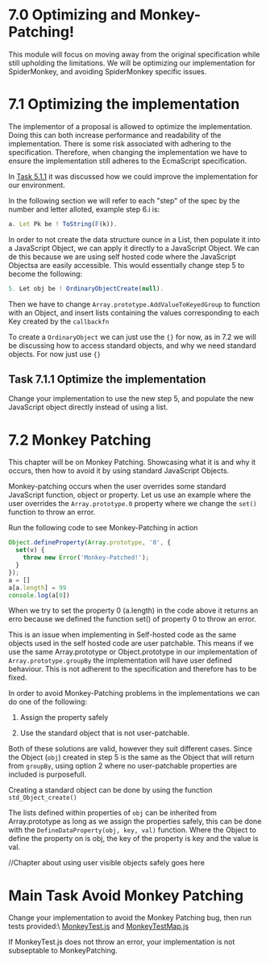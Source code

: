 # **7.0** Optimizing and Monkey-Patching!

This module will focus on moving away from the original specification while still upholding the limitations. We will be optimizing our implementation for SpiderMonkey, and avoiding SpiderMonkey specific issues.


# **7.1** Optimizing the implementation

The implementor of a proposal is allowed to optimize the implementation. Doing this can both increase performance and readability of the implementation. There is some risk associated with adhering to the specification. Therefore, when changing the implementation we have to ensure the implementation still adheres to the EcmaScript specification.

In [Task 5.1.1](../Module%205/Module5.md) it was discussed how we could improve the implementation for our environment. 

In the following section we will refer to each "step" of the spec by the number and letter alloted, example step 6.i is:
```js
a. Let Pk be ! ToString(𝔽(k)).
```

In order to not create the data structure ounce in a List, then populate it into a JavaScript Object, we can apply it directly to a JavaScript Object. We can de this because we are using self hosted code where the JavaScript Objectsa are easily accessible. This would essentially change step 5 to become the following:
```js
5. Let obj be ! OrdinaryObjectCreate(null).
```
Then we have to change `Array.prototype.AddValueToKeyedGroup` to function with an Object, and insert lists containing the values corresponding to each Key created by the `callbackfn`

To create a `OrdinaryObject` we can just use the `{}` for now, as in 7.2 we will be discussing how to access standard objects, and why we need standard objects. For now just use `{}`



## **Task 7.1.1** Optimize the implementation

Change your implementation to use the new step 5, and populate the new JavaScript object directly instead of using a list. 

# **7.2** Monkey Patching

This chapter will be on Monkey Patching. Showcasing what it is and why it occurs, then how to avoid it by using standard JavaScript Objects. 

Monkey-patching occurs when the user overrides some standard JavaScript function, object or property. Let us use an example where the user overrides the `Array.prototype.0` property where we change the `set()` function to throw an error. 

Run the following code to see Monkey-Patching in action
```js
Object.defineProperty(Array.prototype, '0', {
  set(v) {
    throw new Error('Monkey-Patched!');
  }
});
a = []
a[a.length] = 99
console.log(a[0])
```

When we try to set the property 0 (a.length) in the code above it returns an erro because we defined the function set() of property 0 to throw an error.

This is an issue when implementing in Self-hosted code as the same objects used in the self hosted code are user patchable. This means if we use the same Array.prototype or Object.prototype in our implementation of `Array.prototype.groupBy` the implementation will have user defined behaviour. This is not adherent to the specification and therefore has to be fixed. 

In order to avoid Monkey-Patching problems in the implementations we can do one of the following:

1. Assign the property safely

2. Use the standard object that is not user-patchable.

Both of these solutions are valid, however they suit different cases. Since the Object (`obj`) created in step 5 is the same as the Object that will return from `groupBy`, using option 2 where no user-patchable properties are included is purposefull.

Creating a standard object can be done by using the function `std_Object_create()`

The lists defined within properties of `obj` can be inherited from Array.prototype as long as we assign the properties safely, this can be done with the `DefineDataProperty(obj, key, val)` function. Where the Object to define the property on is obj, the key of the property is key and the value is val. 

//Chapter about using user visible objects safely goes here


# **Main Task** Avoid Monkey Patching

Change your implementation to avoid the Monkey Patching bug, then run tests provided:\ [MonkeyTest.js](./Testfiles/MonkeyTest.js) and 
[MonkeyTestMap.js](./Testfiles/MonkeyTestMap.js)

If MonkeyTest.js does not throw an error, your implementation is not subseptable to MonkeyPatching. 

